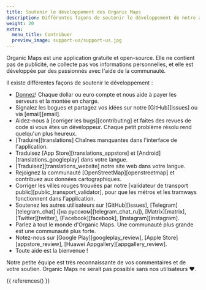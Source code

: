 ```yaml
---
title: Soutenir le développement des Organic Maps
description: Différentes façons de soutenir le développement de notre application gratuite
weight: 20
extra:
  menu_title: Contribuer
  preview_image: support-us/support-us.jpg
---
```


Organic Maps est une application gratuite et open-source. Elle ne contient pas de publicité, ne collecte pas vos informations personnelles, et elle est développée par des passionnés avec l'aide de la communauté.

Il existe différentes façons de soutenir le développement :

- [Donnez](@/donate/index.fr.md)! Chaque dollar ou euro compte et nous aide à payer les serveurs et la montée en charge.
- Signalez les bogues et partagez vos idées sur notre [GitHub][issues]
  ou via [email][email].
- Aidez-nous à [corriger les bugs][contributing]
  et faites des revues de code si vous êtes un développeur. Chaque petit problème résolu rend quelqu'un plus heureux.
- [Traduire][translations]
  Chaînes manquantes dans l'interface de l'application.
- Traduisez [App Store][translations_appstore]
  et [Android][translations_googleplay]
  dans votre langue.
- [Traduisez][translations_website] notre site web dans votre langue.
- Rejoignez la communauté [OpenStreetMap][openstreetmap] et contribuez aux données cartographiques.
- Corriger les villes rouges trouvées par notre [validateur de transport public][public_transport_validator], pour que les métros et les tramways fonctionnent dans l'application.
- Soutenez les autres utilisateurs sur [GitHub][issues],
  [Telegram][telegram_chat] ([на русском][telegram_chat_ru]),
  [Matrix][matrix],
  [Twitter][twitter], [Facebook][facebook],
  [Instagram][instagram].
- Parlez à tout le monde d'Organic Maps. Une communauté plus grande est une communauté plus forte.
- Notez-nous sur [Google Play][googleplay_review],
  [Apple Store][appstore_review],
  [Huawei Appgallery][appgallery_review].
- Toute aide est la bienvenue !

Notre petite équipe est très reconnaissante de vos commentaires et de votre soutien. Organic Maps ne serait pas possible sans nos utilisateurs ❤️.

{{ references() }}
